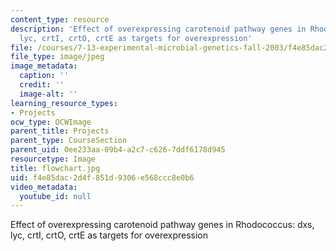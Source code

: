 ```yaml
---
content_type: resource
description: 'Effect of overexpressing carotenoid pathway genes in Rhodococcus: dxs,
  lyc, crtI, crtO, crtE as targets for overexpression'
file: /courses/7-13-experimental-microbial-genetics-fall-2003/f4e85dac2d4f851d9306e568ccc8e0b6_flowchart.jpg
file_type: image/jpeg
image_metadata:
  caption: ''
  credit: ''
  image-alt: ''
learning_resource_types:
- Projects
ocw_type: OCWImage
parent_title: Projects
parent_type: CourseSection
parent_uid: 0ee233aa-09b4-a2c7-c626-7ddf6178d945
resourcetype: Image
title: flowchart.jpg
uid: f4e85dac-2d4f-851d-9306-e568ccc8e0b6
video_metadata:
  youtube_id: null
---
```

Effect of overexpressing carotenoid pathway genes in Rhodococcus: dxs, lyc, crtI, crtO, crtE as targets for overexpression